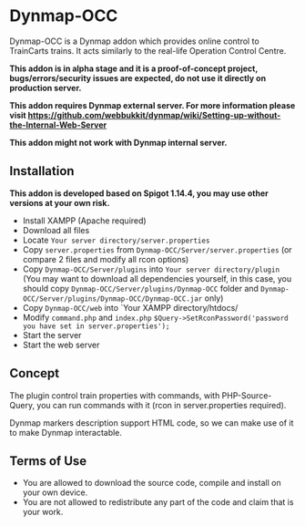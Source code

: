 # Dynmap-OCC


Dynmap-OCC is a Dynmap addon which provides online control to TrainCarts trains. It acts similarly to the real-life Operation Control Centre.

**This addon is in alpha stage and it is a proof-of-concept project, bugs/errors/security issues are expected, do not use it directly on production server.**

**This addon requires Dynmap external server. For more information please visit https://github.com/webbukkit/dynmap/wiki/Setting-up-without-the-Internal-Web-Server**

**This addon might not work with Dynmap internal server.**

## Installation


**This addon is developed based on Spigot 1.14.4, you may use other versions at your own risk.**

- Install XAMPP (Apache required)
- Download all files
- Locate `Your server directory/server.properties`
- Copy `server.properties` from `Dynmap-OCC/Server/server.properties` (or compare 2 files and modify all rcon options)
- Copy `Dynmap-OCC/Server/plugins` into `Your server directory/plugin`
(You may want to download all dependencies yourself, in this case, you should copy `Dynmap-OCC/Server/plugins/Dynmap-OCC` folder and `Dynmap-OCC/Server/plugins/Dynmap-OCC/Dynmap-OCC.jar` only)
- Copy `Dynmap-OCC/web` into `Your XAMPP directory/htdocs/
- Modify `command.php` and `index.php` `$Query->SetRconPassword('password you have set in server.properties');`
- Start the server
- Start the web server


## Concept

The plugin control train properties with commands, with PHP-Source-Query, you can run commands with it (rcon in server.properties required).

Dynmap markers description support HTML code, so we can make use of it to make Dynmap interactable.


## **Terms of Use**
- You are allowed to download the source code, compile and install on your own device.
- You are not allowed to redistribute any part of the code and claim that is your work.
